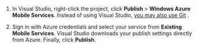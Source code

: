 
1. In Visual Studio, right-click the project, click **Publish** > **Windows Azure Mobile Services**. Instead of using Visual Studio, [you may also use <!-- deleted by customization Git](/documentation/articles/mobile-services-dotnet-backend-store-code-source-control) --><!-- keep by customization: begin --> Git](/documentation/articles/mobile-services/mobile-services-dotnet-backend-store-code-source-control) <!-- keep by customization: end -->.

2. Sign in with Azure credentials and select your service from **Existing Mobile Services**. Visual Studio downloads your publish settings directly from Azure. Finally, click **Publish**.
